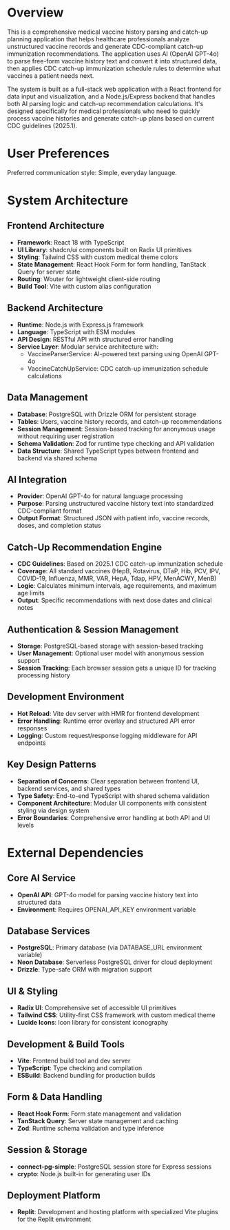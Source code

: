 # Overview

This is a comprehensive medical vaccine history parsing and catch-up planning application that helps healthcare professionals analyze unstructured vaccine records and generate CDC-compliant catch-up immunization recommendations. The application uses AI (OpenAI GPT-4o) to parse free-form vaccine history text and convert it into structured data, then applies CDC catch-up immunization schedule rules to determine what vaccines a patient needs next.

The system is built as a full-stack web application with a React frontend for data input and visualization, and a Node.js/Express backend that handles both AI parsing logic and catch-up recommendation calculations. It's designed specifically for medical professionals who need to quickly process vaccine histories and generate catch-up plans based on current CDC guidelines (2025.1).

# User Preferences

Preferred communication style: Simple, everyday language.

# System Architecture

## Frontend Architecture
- **Framework**: React 18 with TypeScript
- **UI Library**: shadcn/ui components built on Radix UI primitives
- **Styling**: Tailwind CSS with custom medical theme colors
- **State Management**: React Hook Form for form handling, TanStack Query for server state
- **Routing**: Wouter for lightweight client-side routing
- **Build Tool**: Vite with custom alias configuration

## Backend Architecture
- **Runtime**: Node.js with Express.js framework
- **Language**: TypeScript with ESM modules
- **API Design**: RESTful API with structured error handling
- **Service Layer**: Modular service architecture with:
  - VaccineParserService: AI-powered text parsing using OpenAI GPT-4o
  - VaccineCatchUpService: CDC catch-up immunization schedule calculations

## Data Management
- **Database**: PostgreSQL with Drizzle ORM for persistent storage
- **Tables**: Users, vaccine history records, and catch-up recommendations
- **Session Management**: Session-based tracking for anonymous usage without requiring user registration
- **Schema Validation**: Zod for runtime type checking and API validation
- **Data Structure**: Shared TypeScript types between frontend and backend via shared schema

## AI Integration
- **Provider**: OpenAI GPT-4o for natural language processing
- **Purpose**: Parsing unstructured vaccine history text into standardized CDC-compliant format
- **Output Format**: Structured JSON with patient info, vaccine records, doses, and completion status

## Catch-Up Recommendation Engine
- **CDC Guidelines**: Based on 2025.1 CDC catch-up immunization schedule
- **Coverage**: All standard vaccines (HepB, Rotavirus, DTaP, Hib, PCV, IPV, COVID-19, Influenza, MMR, VAR, HepA, Tdap, HPV, MenACWY, MenB)
- **Logic**: Calculates minimum intervals, age requirements, and maximum age limits
- **Output**: Specific recommendations with next dose dates and clinical notes

## Authentication & Session Management
- **Storage**: PostgreSQL-based storage with session-based tracking
- **User Management**: Optional user model with anonymous session support
- **Session Tracking**: Each browser session gets a unique ID for tracking processing history

## Development Environment
- **Hot Reload**: Vite dev server with HMR for frontend development
- **Error Handling**: Runtime error overlay and structured API error responses
- **Logging**: Custom request/response logging middleware for API endpoints

## Key Design Patterns
- **Separation of Concerns**: Clear separation between frontend UI, backend services, and shared types
- **Type Safety**: End-to-end TypeScript with shared schema validation
- **Component Architecture**: Modular UI components with consistent styling via design system
- **Error Boundaries**: Comprehensive error handling at both API and UI levels

# External Dependencies

## Core AI Service
- **OpenAI API**: GPT-4o model for parsing vaccine history text into structured data
- **Environment**: Requires OPENAI_API_KEY environment variable

## Database Services  
- **PostgreSQL**: Primary database (via DATABASE_URL environment variable)
- **Neon Database**: Serverless PostgreSQL driver for cloud deployment
- **Drizzle**: Type-safe ORM with migration support

## UI & Styling
- **Radix UI**: Comprehensive set of accessible UI primitives
- **Tailwind CSS**: Utility-first CSS framework with custom medical theme
- **Lucide Icons**: Icon library for consistent iconography

## Development & Build Tools
- **Vite**: Frontend build tool and dev server
- **TypeScript**: Type checking and compilation
- **ESBuild**: Backend bundling for production builds

## Form & Data Handling
- **React Hook Form**: Form state management and validation
- **TanStack Query**: Server state management and caching
- **Zod**: Runtime schema validation and type inference

## Session & Storage
- **connect-pg-simple**: PostgreSQL session store for Express sessions
- **crypto**: Node.js built-in for generating user IDs

## Deployment Platform
- **Replit**: Development and hosting platform with specialized Vite plugins for the Replit environment